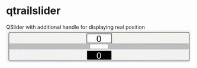 # qtrailslider
QSlider with additional handle for displaying real position
![](https://github.com/xdbgjhjreedwef/qtrailslider/blob/master/slider.gif)
